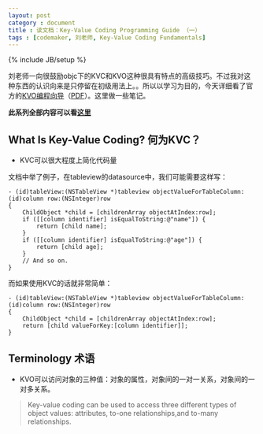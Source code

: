 ```yaml
---
layout: post
category : document
title : 读文档：Key-Value Coding Programming Guide （一）
tags : [codemaker, 刘老师, Key-Value Coding Fundamentals]
---
```

{% include JB/setup %}

刘老师一向很鼓励objc下的KVC和KVO这种很具有特点的高级技巧。不过我对这种东西的认识向来是只停留在初级用法上。。所以以学习为目的，今天详细看了官方的[KVO编程向导](http://developer.apple.com/library/mac/#documentation/Cocoa/Conceptual/KeyValueCoding/Articles/KeyValueCoding.html)（[PDF](http://developer.apple.com/library/mac/documentation/Cocoa/Conceptual/KeyValueCoding/KeyValueCoding.pdf)）。这里做一些笔记。

__此系列全部内容可以看[这里](/tags.html#Key-Value%20Coding%20Fundamentals-ref)__

What Is Key-Value Coding? 何为KVC？
---

* KVC可以很大程度上简化代码量

文档中举了例子，在tableview的datasource中，我们可能需要这样写：

	- (id)tableView:(NSTableView *)tableview objectValueForTableColumn:(id)column row:(NSInteger)row
	{
		ChildObject *child = [childrenArray objectAtIndex:row];
		if ([[column identifier] isEqualToString:@"name"]) {
			return [child name];
		}
		if ([[column identifier] isEqualToString:@"age"]) {
			return [child age];
		}
		// And so on.
	}

而如果使用KVC的话就非常简单：

	- (id)tableView:(NSTableView *)tableview objectValueForTableColumn:(id)column row:(NSInteger)row
	{
		ChildObject *child = [childrenArray objectAtIndex:row];
		return [child valueForKey:[column identifier]];
	}

Terminology 术语
---

* KVO可以访问对象的三种值：对象的属性，对象间的一对一关系，对象间的一对多关系。
> Key-value coding can be used to access three different types of object values: attributes, to-one relationships,and to-many relationships. 